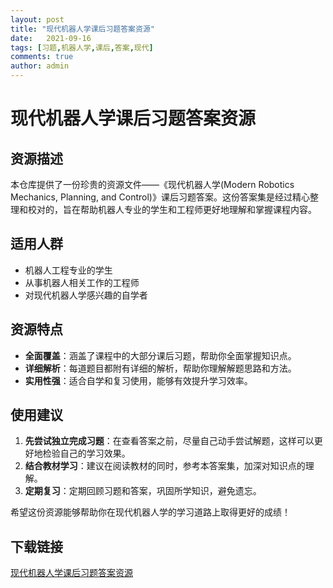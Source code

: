 ```yaml
---
layout: post
title: "现代机器人学课后习题答案资源"
date:   2021-09-16
tags: [习题,机器人学,课后,答案,现代]
comments: true
author: admin
---
```

# 现代机器人学课后习题答案资源

## 资源描述

本仓库提供了一份珍贵的资源文件——《现代机器人学(Modern Robotics Mechanics, Planning, and Control)》课后习题答案。这份答案集是经过精心整理和校对的，旨在帮助机器人专业的学生和工程师更好地理解和掌握课程内容。

## 适用人群

- 机器人工程专业的学生
- 从事机器人相关工作的工程师
- 对现代机器人学感兴趣的自学者

## 资源特点

- **全面覆盖**：涵盖了课程中的大部分课后习题，帮助你全面掌握知识点。
- **详细解析**：每道题目都附有详细的解析，帮助你理解解题思路和方法。
- **实用性强**：适合自学和复习使用，能够有效提升学习效率。

## 使用建议

1. **先尝试独立完成习题**：在查看答案之前，尽量自己动手尝试解题，这样可以更好地检验自己的学习效果。
2. **结合教材学习**：建议在阅读教材的同时，参考本答案集，加深对知识点的理解。
3. **定期复习**：定期回顾习题和答案，巩固所学知识，避免遗忘。

希望这份资源能够帮助你在现代机器人学的学习道路上取得更好的成绩！

## 下载链接

[现代机器人学课后习题答案资源](https://pan.quark.cn/s/3467bfa03d99)